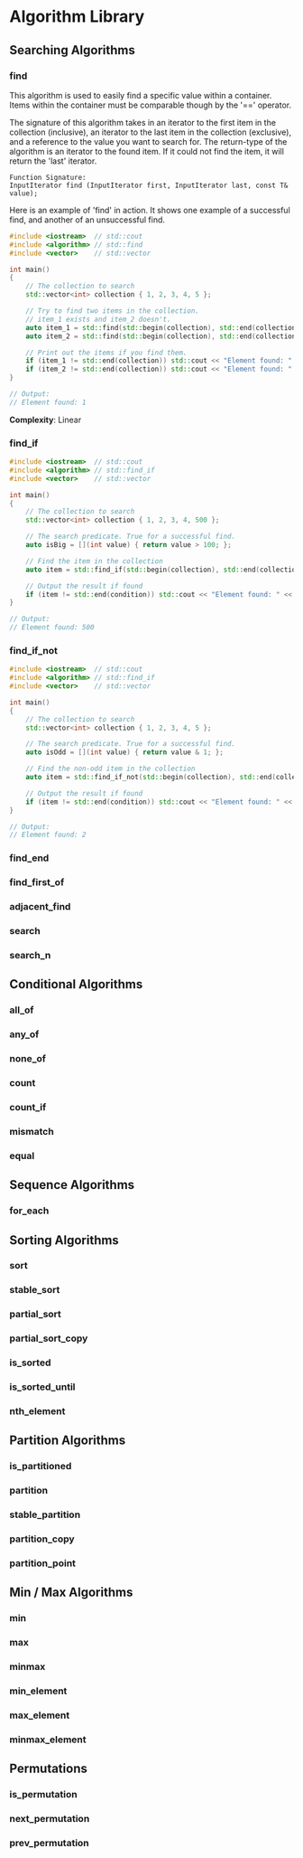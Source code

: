 # Algorithm Library

## Searching Algorithms

### find

This algorithm is used to easily find a specific value within a container. Items within the container must be comparable though by the '==' operator. 

The signature of this algorithm takes in an iterator to the first item in the collection (inclusive), an iterator to the last item in the collection (exclusive), and a reference to the value you want to search for. The return-type of the algorithm is an iterator to the found item. If it could not find the item, it will return the 'last' iterator. 

```
Function Signature:
InputIterator find (InputIterator first, InputIterator last, const T& value);
```

Here is an example of 'find' in action. It shows one example of a successful find, and another of an unsuccessful find.

```cpp
#include <iostream>  // std::cout
#include <algorithm> // std::find
#include <vector>    // std::vector

int main()
{
	// The collection to search
	std::vector<int> collection { 1, 2, 3, 4, 5 };

	// Try to find two items in the collection.
	// item_1 exists and item_2 doesn't.
	auto item_1 = std::find(std::begin(collection), std::end(collection), 1);
	auto item_2 = std::find(std::begin(collection), std::end(collection), 8);

	// Print out the items if you find them.
	if (item_1 != std::end(collection)) std::cout << "Element found: " << *item_1 << endl;
	if (item_2 != std::end(collection)) std::cout << "Element found: " << *item_2 << endl;
}

// Output:
// Element found: 1
```

**Complexity**: Linear

### find_if

```cpp
#include <iostream>  // std::cout
#include <algorithm> // std::find_if
#include <vector>    // std::vector

int main()
{
	// The collection to search
	std::vector<int> collection { 1, 2, 3, 4, 500 };

	// The search predicate. True for a successful find.
	auto isBig = [](int value) { return value > 100; };

	// Find the item in the collection
	auto item = std::find_if(std::begin(collection), std::end(collection), isBig);

	// Output the result if found
	if (item != std::end(condition)) std::cout << "Element found: " << *item << endl;
}

// Output:
// Element found: 500
```

### find_if_not

```cpp
#include <iostream>  // std::cout
#include <algorithm> // std::find_if
#include <vector>    // std::vector

int main()
{
	// The collection to search
	std::vector<int> collection { 1, 2, 3, 4, 5 };

	// The search predicate. True for a successful find.
	auto isOdd = [](int value) { return value & 1; };

	// Find the non-odd item in the collection
	auto item = std::find_if_not(std::begin(collection), std::end(collection), isBig);

	// Output the result if found
	if (item != std::end(condition)) std::cout << "Element found: " << *item << endl;
}

// Output:
// Element found: 2
```

### find_end
### find_first_of
### adjacent_find
### search
### search_n

## Conditional Algorithms

### all_of
### any_of
### none_of
### count
### count_if
### mismatch
### equal

## Sequence Algorithms

### for_each

## Sorting Algorithms

### sort
### stable_sort
### partial_sort
### partial_sort_copy
### is_sorted
### is_sorted_until
### nth_element

## Partition Algorithms

### is_partitioned
### partition
### stable_partition
### partition_copy
### partition_point

## Min / Max Algorithms

### min
### max
### minmax
### min_element
### max_element
### minmax_element

## Permutations

### is_permutation
### next_permutation
### prev_permutation
